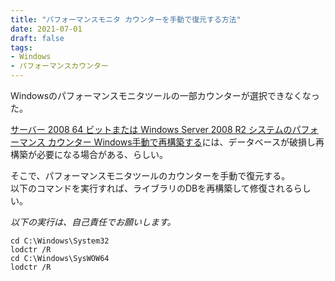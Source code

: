 ```yaml
---
title: "パフォーマンスモニタ カウンターを手動で復元する方法"
date: 2021-07-01
draft: false
tags:
- Windows
- パフォーマンスカウンター
---
```


Windowsのパフォーマンスモニタツールの一部カウンターが選択できなくなった。

[サーバー 2008 64 ビットまたは Windows Server 2008 R2 システムのパフォーマンス カウンター Windows手動で再構築する](https://docs.microsoft.com/ja-jp/troubleshoot/windows-server/performance/manually-rebuild-performance-counters)には、データベースが破損し再構築が必要になる場合がある、らしい。

そこで、パフォーマンスモニタツールのカウンターを手動で復元する。  
以下のコマンドを実行すれば、ライブラリのDBを再構築して修復されるらしい。

*以下の実行は、自己責任でお願いします。*
```
cd C:\Windows\System32
lodctr /R
cd C:\Windows\SysWOW64
lodctr /R
```
